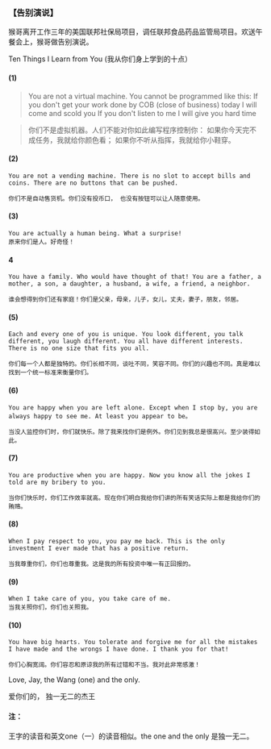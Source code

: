 ### 【告别演说】
猴哥离开工作三年的美国联邦社保局项目，调任联邦食品药品监管局项目。欢送午餐会上，猴哥做告别演说。

Ten Things I Learn from You (我从你们身上学到的十点）

#### (1) 

> You are not a virtual machine. You cannot be programmed like this:
> If you don't get your work done by COB (close of business) today
> I will come and scold you
> If you don't listen to me
> I will give you hard time

> 你们不是虚拟机器。人们不能对你如此编写程序控制你：
> 如果你今天完不成任务，我就给你颜色看；
> 如果你不听从指挥，我就给你小鞋穿。


#### (2)
~~~
You are not a vending machine. There is no slot to accept bills and coins. There are no buttons that can be pushed.

你们不是自动售货机。你们没有投币口， 也没有按钮可以让人随意使用。
~~~

#### (3)
~~~
You are actually a human being. What a surprise!
原来你们是人。好奇怪！
~~~

#### 4
~~~
You have a family. Who would have thought of that! You are a father, a mother, a son, a daughter, a husband, a wife, a friend, a neighbor.

谁会想得到你们还有家庭！你们是父亲，母亲，儿子，女儿，丈夫，妻子，朋友，邻居。
~~~

#### (5)
~~~
Each and every one of you is unique. You look different, you talk different, you laugh different. You all have different interests. There is no one size that fits you all.

你们每一个人都是独特的。你们长相不同，谈吐不同，笑容不同。你们的兴趣也不同。真是难以找到一个统一标准来衡量你们。
~~~

#### (6)
~~~
You are happy when you are left alone. Except when I stop by, you are always happy to see me. At least you appear to be。

当没人监控你们时，你们就快乐。除了我来找你们是例外。你们见到我总是很高兴。至少装得如此。
~~~

#### (7)
~~~
You are productive when you are happy. Now you know all the jokes I told are my bribery to you.

当你们快乐时，你们工作效率就高。现在你们明白我给你们讲的所有笑话实际上都是我给你们的贿赂。
~~~

#### (8)
~~~
When I pay respect to you, you pay me back. This is the only investment I ever made that has a positive return.

当我尊重你们，你们也尊重我。这是我的所有投资中唯一有正回报的。
~~~

#### (9)
~~~
When I take care of you, you take care of me.
当我关照你们，你们也关照我。
~~~
#### (10)
~~~
You have big hearts. You tolerate and forgive me for all the mistakes I have made and the wrongs I have done. I thank you for that!

你们心胸宽阔。你们容忍和原谅我的所有过错和不当。我对此非常感激！
~~~

Love, Jay, the Wang (one) and the only.

爱你们的， 独一无二的杰王

#### 注：
王字的读音和英文one（一）的读音相似。the one and the only 是独一无二。
 
